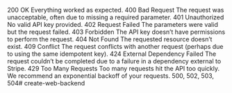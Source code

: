 200	OK	Everything worked as expected.
400	Bad Request	The request was unacceptable, often due to missing a required parameter.
401	Unauthorized	No valid API key provided.
402	Request Failed	The parameters were valid but the request failed.
403	Forbidden	The API key doesn’t have permissions to perform the request.
404	Not Found	The requested resource doesn’t exist.
409	Conflict	The request conflicts with another request (perhaps due to using the same idempotent key).
424	External Dependency Failed	The request couldn’t be completed due to a failure in a dependency external to Stripe.
429	Too Many Requests	Too many requests hit the API too quickly. We recommend an exponential backoff of your requests.
500, 502, 503, 504#   c r e a t e - w e b - b a c k e n d  
 